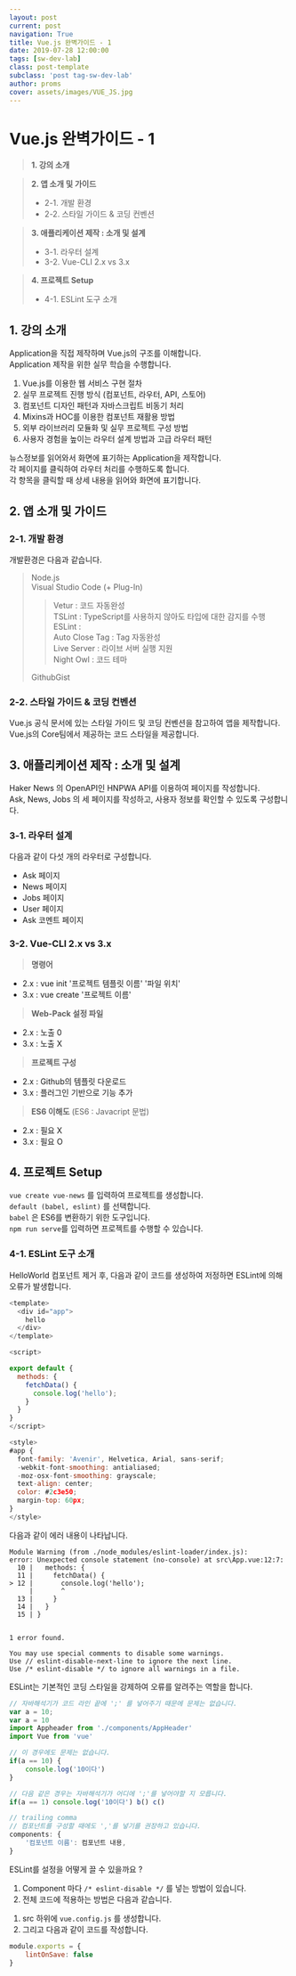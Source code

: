 ```yaml
---
layout: post
current: post
navigation: True
title: Vue.js 완벽가이드 - 1
date: 2019-07-28 12:00:00
tags: [sw-dev-lab]
class: post-template
subclass: 'post tag-sw-dev-lab'
author: proms
cover: assets/images/VUE_JS.jpg
---
```


# Vue.js 완벽가이드 - 1

> **1. 강의 소개**  

> **2. 앱 소개 및 가이드**  
> - 2-1. 개발 환경  
> - 2-2. 스타일 가이드 & 코딩 컨벤션  

> **3. 애플리케이션 제작 : 소개 및 설계**  
> - 3-1. 라우터 설계  
> - 3-2. Vue-CLI 2.x vs 3.x  
 
> **4. 프로젝트 Setup**
> - 4-1. ESLint 도구 소개  

## 1. 강의 소개  

Application을 직접 제작하며 Vue.js의 구조를 이해합니다.  
Application 제작을 위한 실무 학습을 수행합니다.  

1. Vue.js를 이용한 웹 서비스 구현 절차  
2. 실무 프로젝트 진행 방식 (컴포넌트, 라우터, API, 스토어)  
3. 컴포넌트 디자인 패턴과 자바스크립트 비동기 처리  
4. Mixins과 HOC를 이용한 컴포넌트 재활용 방법  
5. 외부 라이브러리 모듈화 및 실무 프로젝트 구성 방법  
6. 사용자 경험을 높이는 라우터 설계 방법과 고급 라우터 패턴  

뉴스정보를 읽어와서 화면에 표기하는 Application을 제작합니다.  
각 페이지를 클릭하여 라우터 처리를 수행하도록 합니다.  
각 항목을 클릭할 때 상세 내용을 읽어와 화면에 표기합니다.  

## 2. 앱 소개 및 가이드  

### 2-1. 개발 환경
개발환경은 다음과 같습니다.  
> Node.js  
> Visual Studio Code (+ Plug-In)  
> > Vetur : 코드 자동완성  
> > TSLint : TypeScript를 사용하지 않아도 타입에 대한 감지를 수행  
> > ESLint :   
> > Auto Close Tag : Tag 자동완성  
> > Live Server : 라이브 서버 실행 지원  
> > Night Owl : 코드 테마  
> 
> GithubGist

### 2-2. 스타일 가이드 & 코딩 컨벤션  
Vue.js 공식 문서에 있는 스타일 가이드 및 코딩 컨벤션을 참고하여 앱을 제작합니다.  
Vue.js의 Core팀에서 제공하는 코드 스타일을 제공합니다.  

## 3. 애플리케이션 제작 : 소개 및 설계  

Haker News 의 OpenAPI인 HNPWA API를 이용하여 페이지를 작성합니다.  
Ask, News, Jobs 의 세 페이지를 작성하고, 사용자 정보를 확인할 수 있도록 구성합니다.  

### 3-1. 라우터 설계  
다음과 같이 다섯 개의 라우터로 구성합니다.  
- Ask 페이지  
- News 페이지  
- Jobs 페이지  
- User 페이지  
- Ask 코멘트 페이지  

### 3-2. Vue-CLI 2.x vs 3.x  
> **명령어**  
- 2.x : vue init '프로젝트 템플릿 이름' '파일 위치'  
- 3.x : vue create '프로젝트 이름'  

> **Web-Pack 설정 파일**  
- 2.x : 노출 0  
- 3.x : 노출 X  

> **프로젝트 구성**  
- 2.x : Github의 템플릿 다운로드  
- 3.x : 플러그인 기반으로 기능 추가  

> **ES6 이해도** (ES6 : Javacript 문법)  
- 2.x : 필요 X  
- 3.x : 필요 O  

## 4. 프로젝트 Setup

`vue create vue-news` 를 입력하여 프로젝트를 생성합니다.  
`default (babel, eslint)` 를 선택합니다.  
`babel` 은 ES6를 변환하기 위한 도구입니다.  
`npm run serve`를 입력하면 프로젝트를 수행할 수 있습니다.  

### 4-1. ESLint 도구 소개  

HelloWorld 컴포넌트 제거 후, 다음과 같이 코드를 생성하여 저정하면 ESLint에 의해 오류가 발생합니다.  
~~~js
<template>
  <div id="app">
    hello
  </div>
</template>

<script>

export default {
  methods: {
    fetchData() {
      console.log('hello');      
    }
  }
}
</script>

<style>
#app {
  font-family: 'Avenir', Helvetica, Arial, sans-serif;
  -webkit-font-smoothing: antialiased;
  -moz-osx-font-smoothing: grayscale;
  text-align: center;
  color: #2c3e50;
  margin-top: 60px;
}
</style>
~~~

다음과 같이 에러 내용이 나타납니다.  
~~~shell
Module Warning (from ./node_modules/eslint-loader/index.js):
error: Unexpected console statement (no-console) at src\App.vue:12:7:
  10 |   methods: {
  11 |     fetchData() {
> 12 |       console.log('hello');
     |       ^
  13 |     }
  14 |   }
  15 | }


1 error found.

You may use special comments to disable some warnings.
Use // eslint-disable-next-line to ignore the next line.
Use /* eslint-disable */ to ignore all warnings in a file.
~~~

ESLint는 기본적인 코딩 스타일을 강제하여 오류를 알려주는 역할을 합니다.  
~~~js
// 자바해석기가 코드 라인 끝에 ';' 를 넣어주기 때문에 문제는 없습니다.
var a = 10;
var a = 10
import Appheader from './components/AppHeader'
import Vue from 'vue'

// 이 경우에도 문제는 없습니다.
if(a == 10) {
	console.log('10이다')
}

// 다음 같은 경우는 자바해석기가 어디에 ';'를 넣어야할 지 모릅니다.
if(a == 1) console.log('10이다') b() c()

// trailing comma
// 컴포넌트를 구성할 때에도 ','를 넣기를 권장하고 있습니다.
components: {
	'컴포넌트 이름': 컴포넌트 내용,
}
~~~

ESLint를 설정을 어떻게 끌 수 있을까요 ?  
1. Component 마다 `/* eslint-disable */` 를 넣는 방법이 있습니다.  
2. 전체 코드에 적용하는 방법은 다음과 같습니다.
1) src 하위에 `vue.config.js` 를 생성합니다.
2) 그리고 다음과 같이 코드를 작성합니다.
~~~js
module.exports = {
    lintOnSave: false
}
~~~